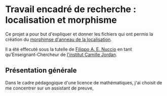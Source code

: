 # Travail encadré de recherche : localisation et morphisme

Ce projet a pour but d'expliquer et donner les fichiers qui ont permis la création du [morphimse d'anneau de la localisation](https://github.com/FRANCHI-Charles/TER/blob/main/src/Exercices/localisation.lean).

Il a été effecuté sous la tutelle de [Filippo A. E. Nuccio](https://github.com/faenuccio) en tant qu'Enseignant-Chercheur de [l'institut Camille Jordan](http://math.univ-lyon1.fr/).


## Présentation générale

Dans le cadre pédagogique d'une licence de mathématiques, j'ai choisit de me concentrer sur un assistant de preuve,
